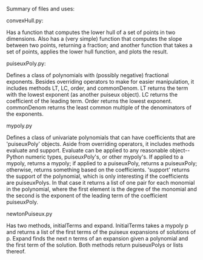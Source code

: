 Summary of files and uses:

convexHull.py:

Has a function that computes the lower hull of a set of points in two dimensions. Also has a (very simple) function that computes the slope between two points, returning a fraction; and another function that takes a set of points, applies the lower hull function, and plots the result.

puiseuxPoly.py:

Defines a class of polynomials with (possibly negative) fractional exponents. Besides overriding operators to make for easier manipulation, it includes methods LT, LC, order, and commonDenom. LT returns the term with the lowest exponent (as another puiseux object). LC returns the coefficient of the leading term. Order returns the lowest exponent. commonDenom returns the least common multiple of the denominators of the exponents.

mypoly.py

Defines a class of univariate polynomials that can have coefficients that are 'puiseuxPoly' objects. Aside from overriding operators, it includes methods evaluate and support. Evaluate can be applied to any reasonable object--Python numeric types, puiseuxPoly's, or other mypoly's. If applied to a mypoly, returns a mypoly; if applied to a puiseuxPoly, returns a puiseuxPoly; otherwise, returns something based on the coefficients. 'support' returns the support of the polynomial, which is only interesting if the coefficients are puiseuxPolys. In that case it returns a list of one pair for each monomial in the polynomial,  where the first element is the degree of the monomial and the second is the exponent of the leading term of the coefficient puiseuxPoly.

newtonPuiseux.py

Has two methods, initialTerms and expand. InitialTerms takes a mypoly p and returns a list of the first terms of the puiseux expansions of solutions of p. Expand finds the next n terms of an expansion given a polynomial and the first term of the solution. Both methods return puiseuxPolys or lists thereof.
